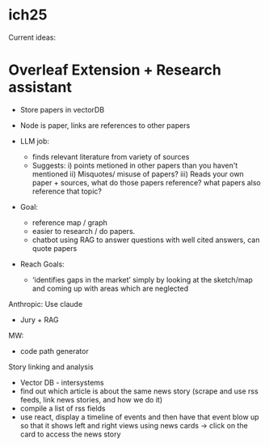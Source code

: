 # ich25

Current ideas:

# Overleaf Extension + Research assistant
- Store papers in vectorDB
- Node is paper, links are references to other papers
- LLM job:
    - finds relevant literature from variety of sources
    - Suggests:
        i) points metioned in other papers than you haven't mentioned
        ii) Misquotes/ misuse of papers?
        iii) Reads your own paper + sources, what do those papers reference? what papers also reference that topic?

- Goal:
    - reference map / graph
    - easier to research \/ do papers.
    - chatbot using RAG to answer questions with well cited answers, can quote papers

- Reach Goals:
    - ‘identifies gaps in the market’ simply by looking at the sketch/map and coming up with areas which are neglected 














Anthropic: Use claude
- Jury + RAG

MW:
- code path generator


Story linking and analysis
- Vector DB - intersystems
- find out which article is about the same news story (scrape and use rss feeds, link news stories, and how we do it)
- compile a list of rss fields
- use react, display a timeline of events and then have that event blow up so that it shows left and right views using news cards -> click on the card to access the news story
